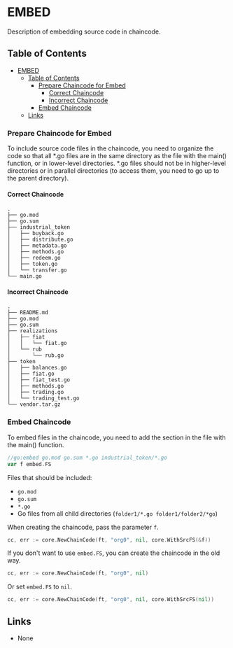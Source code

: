# EMBED

Description of embedding source code in chaincode.

## Table of Contents
- [EMBED](#-embed)
  - [Table of Contents](#-table-of-contents)
    - [Prepare Chaincode for Embed](#-prepare-chaincode-for-embed)
      - [Correct Chaincode](#-correct-chaincode)
      - [Incorrect Chaincode](#-incorrect-chaincode)
    - [Embed Chaincode](#-embed-chaincode)
  - [Links](#-links)

### Prepare Chaincode for Embed

To include source code files in the chaincode, you need to organize the code so that all *.go files are in the same directory as the file with the main() function, or in lower-level directories. *.go files should not be in higher-level directories or in parallel directories (to access them, you need to go up to the parent directory).

#### Correct Chaincode

```
.
├── go.mod
├── go.sum
├── industrial_token
│   ├── buyback.go
│   ├── distribute.go
│   ├── metadata.go
│   ├── methods.go
│   ├── redeem.go
│   ├── token.go
│   └── transfer.go
└── main.go
```

#### Incorrect Chaincode

```
.
├── README.md
├── go.mod
├── go.sum
├── realizations
│   ├── fiat
│   │   └── fiat.go
│   └── rub
│       └── rub.go
├── token
│   ├── balances.go
│   ├── fiat.go
│   ├── fiat_test.go
│   ├── methods.go
│   ├── trading.go
│   └── trading_test.go
└── vendor.tar.gz
```

### Embed Chaincode

To embed files in the chaincode, you need to add the section in the file with the main() function.

```go
//go:embed go.mod go.sum *.go industrial_token/*.go
var f embed.FS
```

Files that should be included:
- `go.mod`
- `go.sum`
- `*.go`
- Go files from all child directories (`folder1/*.go folder1/folder2/*go`)

When creating the chaincode, pass the parameter `f`.

```go
cc, err := core.NewChainCode(ft, "org0", nil, core.WithSrcFS(&f))
```

If you don't want to use `embed.FS`, you can create the chaincode in the old way.

```go
cc, err := core.NewChainCode(ft, "org0", nil)
```

Or set `embed.FS` to `nil`.

```go
cc, err := core.NewChainCode(ft, "org0", nil, core.WithSrcFS(nil))
```

## Links

* None
